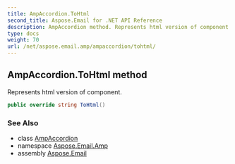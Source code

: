 ```yaml
---
title: AmpAccordion.ToHtml
second_title: Aspose.Email for .NET API Reference
description: AmpAccordion method. Represents html version of component
type: docs
weight: 70
url: /net/aspose.email.amp/ampaccordion/tohtml/
---
```

## AmpAccordion.ToHtml method

Represents html version of component.

```csharp
public override string ToHtml()
```

### See Also

* class [AmpAccordion](../)
* namespace [Aspose.Email.Amp](../../ampaccordion/)
* assembly [Aspose.Email](../../../)


